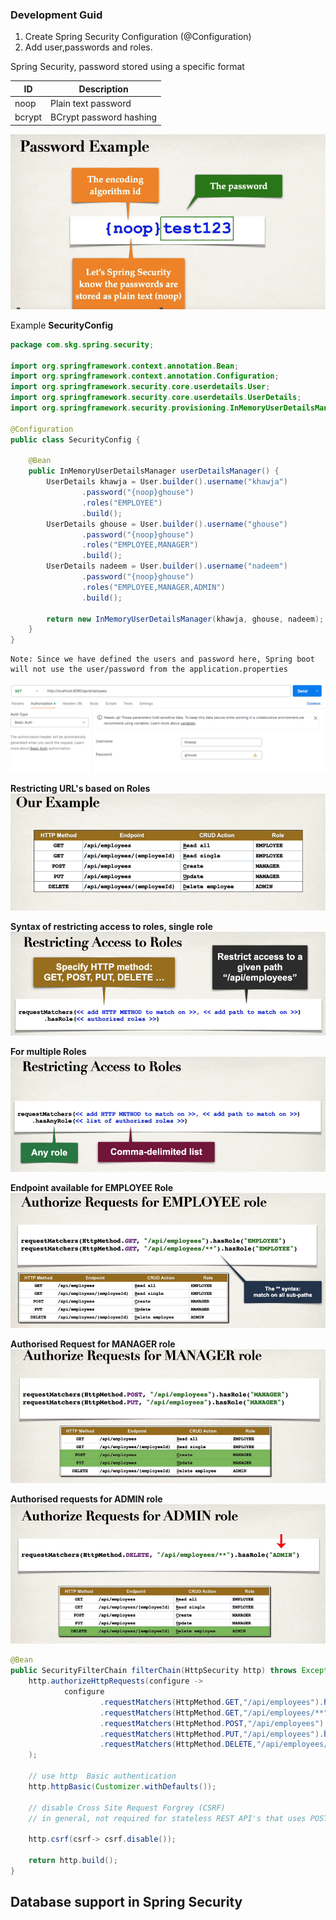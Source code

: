 ### Development Guid
1. Create Spring Security Configuration (@Configuration)
2. Add user,passwords and roles.

Spring Security, password stored using a specific format

| ID       | Description            |
|----------|----------------------- |
| noop     | Plain text password    |
| bcrypt   | BCrypt password hashing |
![img.png](Images/noOpPassword.png)

Example 
**SecurityConfig**
```java
package com.skg.spring.security;

import org.springframework.context.annotation.Bean;
import org.springframework.context.annotation.Configuration;
import org.springframework.security.core.userdetails.User;
import org.springframework.security.core.userdetails.UserDetails;
import org.springframework.security.provisioning.InMemoryUserDetailsManager;

@Configuration
public class SecurityConfig {

    @Bean
    public InMemoryUserDetailsManager userDetailsManager() {
        UserDetails khawja = User.builder().username("khawja")
                .password("{noop}ghouse")
                .roles("EMPLOYEE")
                .build();
        UserDetails ghouse = User.builder().username("ghouse")
                .password("{noop}ghouse")
                .roles("EMPLOYEE,MANAGER")
                .build();
        UserDetails nadeem = User.builder().username("nadeem")
                .password("{noop}ghouse")
                .roles("EMPLOYEE,MANAGER,ADMIN")
                .build();

        return new InMemoryUserDetailsManager(khawja, ghouse, nadeem);
    }
}

```
    Note: Since we have defined the users and password here, Spring boot will not use the user/password from the application.properties

![img.png](Images/postman-01.png)

**Restricting URL's based on Roles<br>**
![img.png](Images/restrictEndpoints.png)

**Syntax of restricting access to roles, single role**
![img.png](Images/restrictingAccessToRoles.png)

**For multiple Roles <br>**
![img.png](Images/multipleRoles.png)

**Endpoint available for EMPLOYEE Role**
![img.png](Images/employeeRoles.png)

**Authorised Request for MANAGER role**
![img.png](Images/managerRole.png)

**Authorised requests for ADMIN role**
![img.png](Images/adminRole.png)


```java
@Bean
public SecurityFilterChain filterChain(HttpSecurity http) throws Exception {
    http.authorizeHttpRequests(configure ->
            configure
                    .requestMatchers(HttpMethod.GET,"/api/employees").hasRole("EMPLOYEE")
                    .requestMatchers(HttpMethod.GET,"/api/employees/**").hasRole("EMPLOYEE")
                    .requestMatchers(HttpMethod.POST,"/api/employees").hasRole("MANAGER")
                    .requestMatchers(HttpMethod.PUT,"/api/employees").hasRole("MANAGER")
                    .requestMatchers(HttpMethod.DELETE,"/api/employees/**   ").hasRole("ADMIN")
    );

    // use http  Basic authentication
    http.httpBasic(Customizer.withDefaults());

    // disable Cross Site Request Forgrey (CSRF)
    // in general, not required for stateless REST API's that uses POST PUT DELETE and GET

    http.csrf(csrf-> csrf.disable());

    return http.build();
}
```

## Database support in Spring Security 